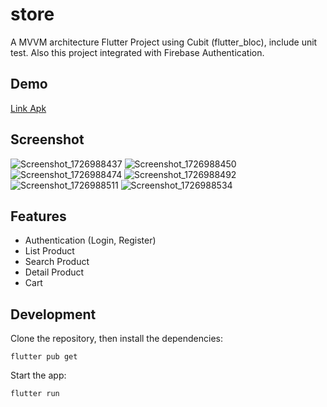 # store

A MVVM architecture Flutter Project using Cubit (flutter_bloc), include unit test. Also this project integrated with Firebase Authentication.

## Demo
[Link Apk](https://drive.google.com/drive/folders/1iNl0isSU58_a_RgFC7SpuZ9eg9P_R8Fu?usp=sharing)

## Screenshot
![Screenshot_1726988437](https://github.com/user-attachments/assets/6e73fcad-ed60-4e2f-8d64-7363d90307b5)
![Screenshot_1726988450](https://github.com/user-attachments/assets/5f3f342f-6770-403b-8ed0-055b13e6b6f8)
![Screenshot_1726988474](https://github.com/user-attachments/assets/3cdf147f-eec8-4cb6-8d59-c346e1ea9fd0)
![Screenshot_1726988492](https://github.com/user-attachments/assets/56c8e713-d7ff-4658-af9b-471b2f7954c7)
![Screenshot_1726988511](https://github.com/user-attachments/assets/05660c99-f89d-4175-a9cd-aa45118b93c7)
![Screenshot_1726988534](https://github.com/user-attachments/assets/2926a455-d865-4590-b017-1b91ea46d94d)


## Features
- Authentication (Login, Register)
- List Product
- Search Product
- Detail Product
- Cart

## Development

Clone the repository, then install the dependencies:

    flutter pub get

Start the app:

    flutter run

